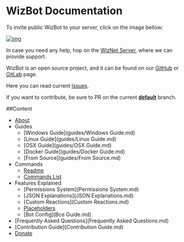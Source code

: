 # WizBot Documentation

To invite public WizBot to your server, click on the image bellow:

[![img][img]](https://discordapp.com/oauth2/authorize?client_id=170849867508350977&scope=bot&permissions=66186303)

In case you need any help, hop on the [WizNet Server][WizNet Server], where we can provide support.

WizBot is an open source project, and it can be found on our [GitHub][GitHub] or [GitLab][GitLab] page.

Here you can read current [Issues][Issues].

If you want to contribute, be sure to PR on the current **[default][repo]** branch.

##Content
- [About](about.md)
- Guides
	- [Windows Guide](guides/Windows Guide.md)
	- [Linux Guide](guides/Linux Guide.md)
	- [OSX Guide](guides/OSX Guide.md)
	- [Docker Guide](guides/Docker Guide.md)
	- [From Source](guides/From Source.md)
- Commands
	- [Readme](Readme.md)
	- [Commands List][cmd_list]
- Features Explained
	- [Permissions System](Permissions System.md)
	- [JSON Explanations](JSON Explanations.md)
	- [Custom Reactions](Custom Reactions.md)
	- [Placeholders](Placeholders.md)
	- [Bot Config](Bce Guide.md)
- [Frequently Asked Questions](Frequently Asked Questions.md)
- [Contribution Guide](Contribution Guide.md)
- [Donate](Donate.md)

[img]: https://cdn.discordapp.com/attachments/202743183774318593/210580315381563392/discord.png
[WizNet Server]: https://discord.gg/0ehQwTK2RBjAxzEY
[GitHub]: https://github.com/Wizkiller96/WizBot
[GitLab]: https://gitlab.com/WizNet/WizBot
[Issues]: https://github.com/Wizkiller96/WizBot/issues
[repo]: https://github.com/Wizkiller96/WizBot/tree/1.9
[cmd_list]: https://commands.wizbot.cf/